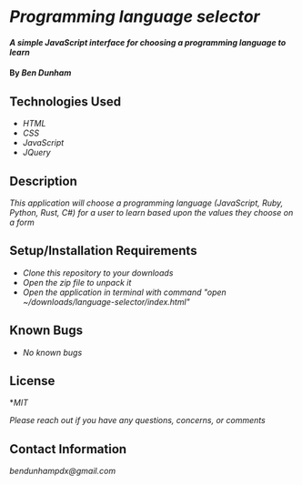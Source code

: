 # _Programming language selector_

#### _A simple JavaScript interface for choosing a programming language to learn_

#### By _**Ben Dunham**_

## Technologies Used

* _HTML_
* _CSS_
* _JavaScript_
* _JQuery_

## Description

_This application will choose a programming language (JavaScript, Ruby, Python, Rust, C#) for a user to learn based upon the values they choose on a form_

## Setup/Installation Requirements

* _Clone this repository to your downloads_
* _Open the zip file to unpack it_
* _Open the application in terminal with command "open ~/downloads/language-selector/index.html"_


## Known Bugs

* _No known bugs_


## License
*_MIT_

_Please reach out if you have any questions, concerns, or comments_

## Contact Information

_bendunhampdx@gmail.com_